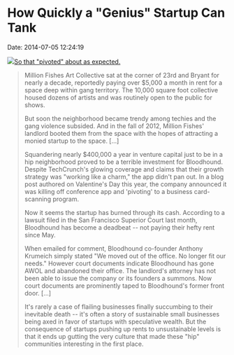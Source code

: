 How Quickly a \"Genius\" Startup Can Tank
=========================================

Date: 2014-07-05 12:24:19

[![](http://www.jwz.org/images/ao7lkc2xkj0wysxy5rcm.jpg)So that
\"pivoted\" about as
expected.](http://valleywag.gawker.com/how-quickly-a-genius-startup-can-tank-1599840136/all)

> Million Fishes Art Collective sat at the corner of 23rd and Bryant for
> nearly a decade, reportedly paying over \$5,000 a month in rent for a
> space deep within gang territory. The 10,000 square foot collective
> housed dozens of artists and was routinely open to the public for
> shows.
>
> But soon the neighborhood became trendy among techies and the gang
> violence subsided. And in the fall of 2012, Million Fishes\' landlord
> booted them from the space with the hopes of attracting a monied
> startup to the space. \[\...\]
>
> Squandering nearly \$400,000 a year in venture capital just to be in a
> hip neighborhood proved to be a terrible investment for Bloodhound.
> Despite TechCrunch\'s glowing coverage and claims that their growth
> strategy was \"working like a charm,\" the app didn\'t pan out. In a
> blog post authored on Valentine\'s Day this year, the company
> announced it was killing off conference app and \'pivoting\' to a
> business card-scanning program.
>
> Now it seems the startup has burned through its cash. According to a
> lawsuit filed in the San Francisco Superior Court last month,
> Bloodhound has become a deadbeat \-- not paying their hefty rent since
> May.
>
> When emailed for comment, Bloodhound co-founder Anthony Krumeich
> simply stated \"We moved out of the office. No longer fit our needs.\"
> However court documents indicate Bloodhound has gone AWOL and
> abandoned their office. The landlord\'s attorney has not been able to
> issue the company or its founders a summons. Now court documents are
> prominently taped to Bloodhound\'s former front door. \[\...\]
>
> It\'s rarely a case of flailing businesses finally succumbing to their
> inevitable death \-- it\'s often a story of sustainable small
> businesses being axed in favor of startups with speculative wealth.
> But the consequence of startups pushing up rents to unsustainable
> levels is that it ends up gutting the very culture that made these
> \"hip\" communities interesting in the first place.
